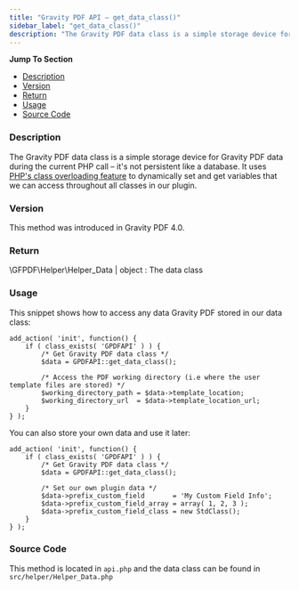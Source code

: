 ```yaml
---
title: "Gravity PDF API – get_data_class()"
sidebar_label: "get_data_class()"
description: "The Gravity PDF data class is a simple storage device for Gravity Forms data during the current PHP call – it's not persistent like a database."
---
```


**Jump To Section**

* [Description](#description)
* [Version](#version)
* [Return](#return)
* [Usage](#usage)
* [Source Code](#source-code)

### Description

The Gravity PDF data class is a simple storage device for Gravity PDF data during the current PHP call – it's not persistent like a database. It uses [PHP's class overloading feature](http://php.net/manual/en/language.oop5.overloading.php) to dynamically set and get variables that we can access throughout all classes in our plugin.

### Version

This method was introduced in Gravity PDF 4.0.

### Return

\GFPDF\Helper\Helper_Data | object
:    The data class

### Usage

This snippet shows how to access any data Gravity PDF stored in our data class:

```
add_action( 'init', function() {
	if ( class_exists( 'GPDFAPI' ) ) {
		/* Get Gravity PDF data class */
		$data = GPDFAPI::get_data_class();

		/* Access the PDF working directory (i.e where the user template files are stored) */
		$working_directory_path = $data->template_location;
		$working_directory_url  = $data->template_location_url;
	}
} );
```

You can also store your own data and use it later:

```
add_action( 'init', function() {
	if ( class_exists( 'GPDFAPI' ) ) {
		/* Get Gravity PDF data class */
		$data = GPDFAPI::get_data_class();

		/* Set our own plugin data */
		$data->prefix_custom_field       = 'My Custom Field Info';
		$data->prefix_custom_field_array = array( 1, 2, 3 );
		$data->prefix_custom_field_class = new StdClass();
	}
} );
```

### Source Code

This method is located in `api.php` and the data class can be found in `src/helper/Helper_Data.php`